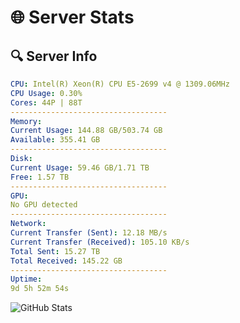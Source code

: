 # 🌐 Server Stats
## 🔍 Server Info
```yaml
CPU: Intel(R) Xeon(R) CPU E5-2699 v4 @ 1309.06MHz
CPU Usage: 0.30%
Cores: 44P | 88T
-----------------------------------
Memory:
Current Usage: 144.88 GB/503.74 GB
Available: 355.41 GB
-----------------------------------
Disk:
Current Usage: 59.46 GB/1.71 TB
Free: 1.57 TB
-----------------------------------
GPU:
No GPU detected
-----------------------------------
Network:
Current Transfer (Sent): 12.18 MB/s
Current Transfer (Received): 105.10 KB/s
Total Sent: 15.27 TB
Total Received: 145.22 GB
-----------------------------------
Uptime:
9d 5h 52m 54s
```
![GitHub Stats](https://img.shields.io/badge/Updated-2025-03-17_03:15:43-blue)